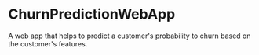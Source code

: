 # ChurnPredictionWebApp
A web app that helps to predict a customer's probability to churn based on the customer's features.
